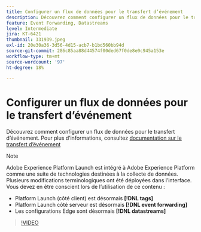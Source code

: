 ```yaml
---
title: Configurer un flux de données pour le transfert d’événement
description: Découvrez comment configurer un flux de données pour le transfert d’événement.
feature: Event Forwarding, Datastreams
level: Intermediate
jira: KT-6421
thumbnail: 331939.jpeg
exl-id: 20e30a36-3d56-4d15-acb7-b1bd560bb94d
source-git-commit: 286c85aa88d44574f00ded67f0de8e0c945a153e
workflow-type: tm+mt
source-wordcount: '97'
ht-degree: 18%

---
```


# Configurer un flux de données pour le transfert d’événement

Découvrez comment configurer un flux de données pour le transfert d’événement. Pour plus d’informations, consultez [documentation sur le transfert d’événement](https://experienceleague.adobe.com/docs/experience-platform/tags/event-forwarding/getting-started.html#create-a-datastream)


>[!NOTE]
>
>Adobe Experience Platform Launch est intégré à Adobe Experience Platform comme une suite de technologies destinées à la collecte de données. Plusieurs modifications terminologiques ont été déployées dans l’interface. Vous devez en être conscient lors de l’utilisation de ce contenu :
> 
> * Platform Launch (côté client) est désormais **[!DNL tags]**
> * Platform Launch côté serveur est désormais **[!DNL event forwarding]**
> * Les configurations Edge sont désormais **[!DNL datastreams]**

>[!VIDEO](https://video.tv.adobe.com/v/331939?learn=on&enablevpops)
